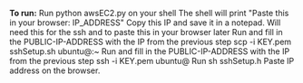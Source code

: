 **To run:**
Run 
  python awsEC2.py on your shell
The shell will print 
    "Paste this in your browser: IP_ADDRESS"
Copy this IP and save it in a notepad. Will need this for the ssh and to paste this in your browser later
Run and fill in the PUBLIC-IP-ADDRESS with the IP from the previous step
    scp -i KEY.pem sshSetup.sh ubuntu@<PUBLIC-IP-ADDRESS>:~
Run and fill in the PUBLIC-IP-ADDRESS with the IP from the previous step
    ssh -i KEY.pem ubuntu@<PUBLIC-IP-ADDRESS>
Run
    sh sshSetup.h
Paste IP address on the browser.
  
